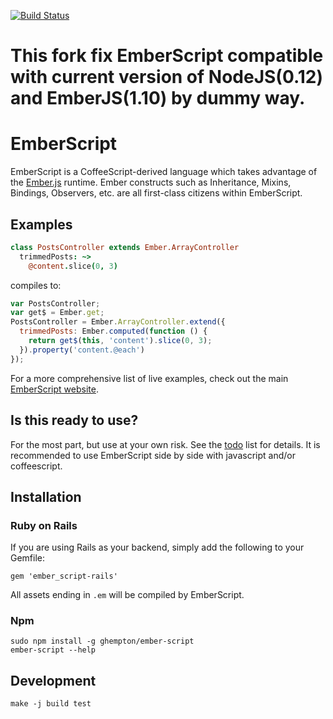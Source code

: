[![Build Status](https://travis-ci.org/ghempton/ember-script.png?branch=master)](https://travis-ci.org/ghempton/ember-script)

# This fork fix EmberScript compatible with current version of NodeJS(0.12) and EmberJS(1.10) by dummy way.

# EmberScript

EmberScript is a CoffeeScript-derived language which takes advantage of the [Ember.js](http://emberjs.com) runtime. Ember constructs such as Inheritance, Mixins, Bindings, Observers, etc. are all first-class citizens within EmberScript.

## Examples

```coffeescript
class PostsController extends Ember.ArrayController
  trimmedPosts: ~>
    @content.slice(0, 3)
```

compiles to:

```javascript
var PostsController;
var get$ = Ember.get;
PostsController = Ember.ArrayController.extend({
  trimmedPosts: Ember.computed(function () {
    return get$(this, 'content').slice(0, 3);
  }).property('content.@each')
});
```

For a more comprehensive list of live examples, check out the main [EmberScript website](http://emberscript.com).

## Is this ready to use?

For the most part, but use at your own risk. See the [todo](https://github.com/ghempton/ember-script/blob/master/TODO.txt) list for details. It is recommended to use EmberScript side by side with javascript and/or coffeescript.

## Installation

### Ruby on Rails

If you are using Rails as your backend, simply add the following to your Gemfile:

```
gem 'ember_script-rails'
```

All assets ending in `.em` will be compiled by EmberScript.

### Npm

```
sudo npm install -g ghempton/ember-script
ember-script --help
```

## Development

```
make -j build test
```
